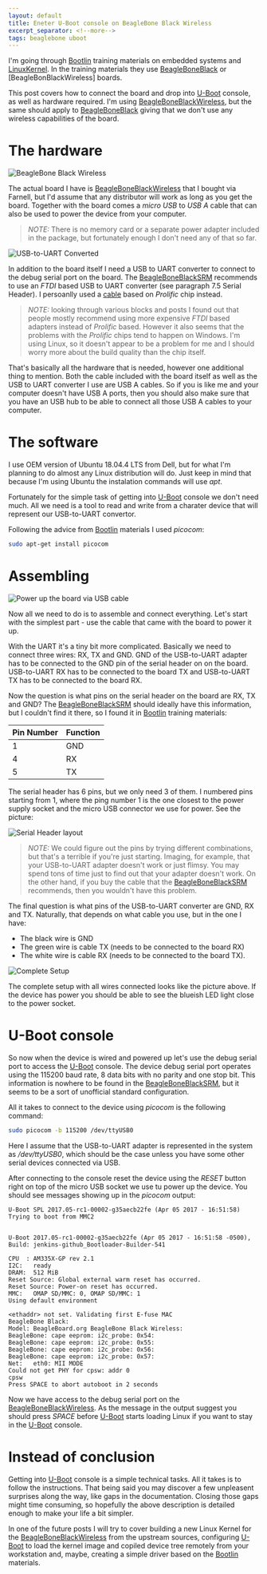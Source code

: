```yaml
---
layout: default
title: Eneter U-Boot console on BeagleBone Black Wireless
excerpt_separator: <!--more-->
tags: beaglebone uboot
---
```

[Bootlin]: https://bootlin.com/ "Bootlin"
[LinuxKernel]: https://www.kernel.org/ "Linux Kernel"
[BeagleBoneBlack]: https://beagleboard.org/black "BeagleBone Black"
[BeagleBoneBlackWireless]: https://beagleboard.org/black-wireless "BeagleBone Black Wireless"
[U-Boot]: https://github.com/u-boot/u-boot "U-Boot"
[BeagleBoneBlackSRM]: https://github.com/beagleboard/beaglebone-black/wiki/System-Reference-Manual "BeagleBone Black System Reference Manual"

I'm going through [Bootlin] training materials on embedded systems and
[LinuxKernel]. In the training materials they use [BeagleBoneBlack] or
[BeagleBonBlackWireless] boards.

This post covers how to connect the board and drop into [U-Boot] console, as
well as hardware required. I'm using [BeagleBoneBlackWireless], but the same
should apply to [BeagleBoneBlack] giving that we don't use any wireless
capabilities of the board.

<!--more-->

# The hardware

![BeagleBone Black Wireless](/assets/bbbw.jpg)

The actual board I have is [BeagleBoneBlackWireless] that I bought via Farnell,
but I'd assume that any distributor will work as long as you get the board.
Together with the board comes a *micro USB* to *USB A* cable that can also be
used to power the device from your computer.

> *NOTE:* There is no memory card or a separate power adapter included in the
  package, but fortunately enough I don't need any of that so far.

![USB-to-UART Converted](/assets/usb-ttl.jpg)

In addition to the board itself I need a USB to UART converter to connect to the
debug serial port on the board. The [BeagleBoneBlackSRM] recommends to use an
*FTDI* based USB to UART converter (see paragraph 7.5 Serial Header). I
persoanlly used a
[cable](https://www.amazon.co.uk/gp/product/B01N4X3BJB/ref=ppx_yo_dt_b_asin_title_o01_s00)
based on *Prolific* chip instead.

> *NOTE:* looking through various blocks and posts I found out that people
  mostly recommend using more expensive *FTDI* based adapters instead of
  *Prolific* based. However it also seems that the problems with the *Prolific*
  chips tend to happen on Windows. I'm using Linux, so it doesn't appear to be
  a problem for me and I should worry more about the build quality than the
  chip itself.

That's basically all the hardware that is needed, however one additional thing
to mention. Both the cable included with the board itself as well as the USB to
UART converter I use are USB A cables. So if you is like me and your computer
doesn't have USB A ports, then you should also make sure that you have an USB
hub to be able to connect all those USB A cables to your computer.

# The software

I use OEM version of Ubuntu 18.04.4 LTS from Dell, but for what I'm planning to
do almost any Linux distribution will do. Just keep in mind that because I'm
using Ubuntu the instalation commands will use *apt*.

Fortunately for the simple task of getting into [U-Boot] console we don't need
much. All we need is a tool to read and write from a charater device that will
represent our USB-to-UART convertor.

Following the advice from [Bootlin] materials I used *picocom*:

```sh
sudo apt-get install picocom
```

# Assembling

![Power up the board via USB cable](/assets/usb-power.png)

Now all we need to do is to assemble and connect everything. Let's start with
the simplest part - use the cable that came with the board to power it up.

With the UART it's a tiny bit more complicated. Basically we need to connect
three wires: RX, TX and GND. GND of the USB-to-UART adapter has to be connected
to the GND pin of the serial header on on the board. USB-to-UART RX has to be
connected to the board TX and USB-to-UART TX has to be connected to the board
RX.

Now the question is what pins on the serial header on the board are RX, TX and
GND? The [BeagleBoneBlackSRM] should ideally have this information, but I
couldn't find it there, so I found it in [Bootlin] training materials:

| Pin Number | Function |
|------------|----------|
| 1          | GND      |
| 4          | RX       |
| 5          | TX       |

The serial header has 6 pins, but we only need 3 of them. I numbered pins
starting from 1, where the ping number 1 is the one closest to the power supply
socket and the micro USB connector we use for power. See the picture:

![Serial Header layout](/assets/serial-header.png)

> *NOTE:* We could figure out the pins by trying different combinations, but
  that's a terrible if you're just starting. Imaging, for example, that your
  USB-to-UART adapter doesn't work or just flimsy. You may spend tons of time
  just to find out that your adapter doesn't work. On the other hand, if you buy
  the cable that the [BeagleBoneBlackSRM] recommends, then you wouldn't have
  this problem.

The final question is what pins of the USB-to-UART converter are GND, RX and TX.
Naturally, that depends on what cable you use, but in the one I have:

 * The black wire is GND
 * The green wire is cable TX (needs to be connected to the board RX)
 * The white wire is cable RX (needs to be connected to the board TX).

![Complete Setup](/assets/complete-setup.jpg)

The complete setup with all wires connected looks like the picture above. If the
device has power you should be able to see the blueish LED light close to the
power socket.

# U-Boot console

So now when the device is wired and powered up let's use the debug serial port
to access the [U-Boot] console. The device debug serial port operates using the
115200 baud rate, 8 data bits with no parity and one stop bit. This information
is nowhere to be found in the [BeagleBoneBlackSRM], but it seems to be a sort
of unofficial standard configuration.

All it takes to connect to the device using *picocom* is the following command:

```sh
sudo picocom -b 115200 /dev/ttyUSB0
```

Here I assume that the USB-to-UART adapter is represented in the system as
*/dev/ttyUSB0*, which should be the case unless you have some other serial
devices connected via USB.

After connecting to the console reset the device using the *RESET* button right
on top of the micro USB socket we use tu power up the device. You should see
messages showing up in the *picocom* output:

```
U-Boot SPL 2017.05-rc1-00002-g35aecb22fe (Apr 05 2017 - 16:51:58)
Trying to boot from MMC2


U-Boot 2017.05-rc1-00002-g35aecb22fe (Apr 05 2017 - 16:51:58 -0500), Build: jenkins-github_Bootloader-Builder-541

CPU  : AM335X-GP rev 2.1
I2C:   ready
DRAM:  512 MiB
Reset Source: Global external warm reset has occurred.
Reset Source: Power-on reset has occurred.
MMC:   OMAP SD/MMC: 0, OMAP SD/MMC: 1
Using default environment

<ethaddr> not set. Validating first E-fuse MAC
BeagleBone Black:
Model: BeagleBoard.org BeagleBone Black Wireless:
BeagleBone: cape eeprom: i2c_probe: 0x54:
BeagleBone: cape eeprom: i2c_probe: 0x55:
BeagleBone: cape eeprom: i2c_probe: 0x56:
BeagleBone: cape eeprom: i2c_probe: 0x57:
Net:   eth0: MII MODE
Could not get PHY for cpsw: addr 0
cpsw
Press SPACE to abort autoboot in 2 seconds
```

Now we have access to the debug serial port on the [BeagleBoneBlackWireless]. As
the message in the output suggest you should press *SPACE* before [U-Boot]
starts loading Linux if you want to stay in the [U-Boot] console.

# Instead of conclusion

Getting into [U-Boot] console is a simple technical tasks. All it takes is to
follow the instructions. That being said you may discover a few unpleasent
surprises along the way, like gaps in the documentation. Closing those gaps
might time consuming, so hopefully the above description is detailed enough to
make your life a bit simpler.

In one of the future posts I will try to cover building a new Linux Kernel
for the [BeagleBoneBlackWireless] from the upstream sources, configuring
[U-Boot] to load the kernel image and copiled device tree remotely from your
workstation and, maybe, creating a simple driver based on the [Bootlin]
materials.
